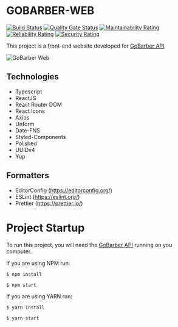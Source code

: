 # GOBARBER-WEB
[![Build Status](https://travis-ci.com/alanlgoncalves/gobarber-web.svg?branch=master)](https://travis-ci.com/alanlgoncalves/gobarber-web)
[![Quality Gate Status](https://sonarcloud.io/api/project_badges/measure?project=alanlgoncalves_gobarber-web&metric=alert_status)](https://sonarcloud.io/dashboard?id=alanlgoncalves_gobarber-web)
[![Maintainability Rating](https://sonarcloud.io/api/project_badges/measure?project=alanlgoncalves_gobarber-web&metric=sqale_rating)](https://sonarcloud.io/dashboard?id=alanlgoncalves_gobarber-web)
[![Reliability Rating](https://sonarcloud.io/api/project_badges/measure?project=alanlgoncalves_gobarber-web&metric=reliability_rating)](https://sonarcloud.io/dashboard?id=alanlgoncalves_gobarber-web)
[![Security Rating](https://sonarcloud.io/api/project_badges/measure?project=alanlgoncalves_gobarber-web&metric=security_rating)](https://sonarcloud.io/dashboard?id=alanlgoncalves_gobarber-web)

This project is a front-end website developed for [GoBarber API](https://github.com/alanlgoncalves/gobarber-api).

![GoBarber Web](https://alansantos.dev/wp-content/uploads/2020/12/GoBarberWeb.gif)


## Technologies

- Typescript
- ReactJS
- React Router DOM
- React Icons
- Axios
- Unform
- Date-FNS
- Styled-Components
- Polished
- UUIDv4
- Yup

## Formatters

- EditorConfig (https://editorconfig.org/)
- ESLint (https://eslint.org/)
- Prettier (https://prettier.io/)

# Project Startup

To run this project, you will need the [GoBarber API](https://github.com/alanlgoncalves/gobarber-api) running on you computer.

If you are using NPM run:

```
$ npm install

$ npm start
```

If you are using YARN run:

```
$ yarn install

$ yarn start
```
